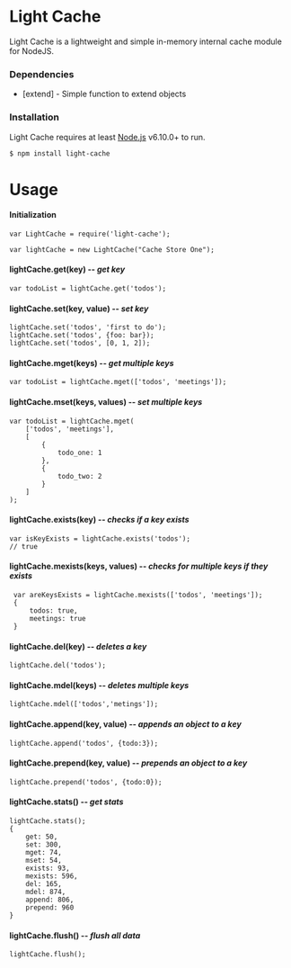# Light Cache

Light Cache is a lightweight and simple in-memory internal cache module for NodeJS.

### Dependencies

* [extend] - Simple function to extend objects

### Installation

Light Cache requires at least [Node.js](https://nodejs.org/) v6.10.0+ to run.

```sh
$ npm install light-cache
```

# Usage

#### Initialization

    var LightCache = require('light-cache');

	var lightCache = new LightCache("Cache Store One");

#### **lightCache.get(key)** -- *get key*

    var todoList = lightCache.get('todos');


#### **lightCache.set(key, value)** -- *set key*

    lightCache.set('todos', 'first to do');
    lightCache.set('todos', {foo: bar});
    lightCache.set('todos', [0, 1, 2]);

#### **lightCache.mget(keys)** -- *get multiple keys*

    var todoList = lightCache.mget(['todos', 'meetings']);


#### **lightCache.mset(keys, values)** -- *set multiple keys*

    var todoList = lightCache.mget(
        ['todos', 'meetings'],
        [
            {
                todo_one: 1
            },
            {
                todo_two: 2
            }
        ]
    );


#### **lightCache.exists(key)** -- *checks if a key exists*

    var isKeyExists = lightCache.exists('todos');
    // true

#### **lightCache.mexists(keys, values)** -- *checks for multiple keys if they exists*

     var areKeysExists = lightCache.mexists(['todos', 'meetings']);
     {
         todos: true,
         meetings: true
     }

#### **lightCache.del(key)** -- *deletes a key*

    lightCache.del('todos');

#### **lightCache.mdel(keys)** -- *deletes multiple keys*

    lightCache.mdel(['todos','metings']);

#### **lightCache.append(key, value)** -- *appends an object to a key*

    lightCache.append('todos', {todo:3});

#### **lightCache.prepend(key, value)** -- *prepends an object to a key*

    lightCache.prepend('todos', {todo:0});

#### **lightCache.stats()** -- *get stats*

    lightCache.stats();
    {
        get: 50,
        set: 300,
        mget: 74,
        mset: 54,
        exists: 93,
        mexists: 596,
        del: 165,
        mdel: 874,
        append: 806,
        prepend: 960
    }

#### **lightCache.flush()** -- *flush all data*

    lightCache.flush();